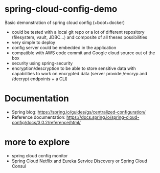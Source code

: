 # spring-cloud-config-demo

Basic demonstration of spring cloud config (+boot+docker)

* could be tested with a local git repo or a lot of different repository (filesystem, vault, JDBC...) and composite of
  all theses possibilities
* very simple to deploy
* config server could be embedded in the application
* compatible with AWS code commit and Google cloud source out of the box
* security using spring-security
* encryption/descryption to be able to store sensitive data with capabilities to work on encrypted data
  (server provide /encryp and /decrypt endpoints + a CLI)

# Documentation

* Spring blog: https://spring.io/guides/gs/centralized-configuration/
* Reference documentation: https://docs.spring.io/spring-cloud-config/docs/3.0.2/reference/html/

# more to explore

* spring cloud config monitor
* Spring Cloud Netflix and Eureka Service Discovery or Spring Cloud Consul
